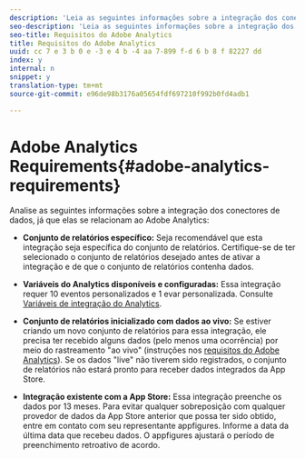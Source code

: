 ```yaml
---
description: 'Leia as seguintes informações sobre a integração dos conectores de dados à medida que se relaciona ao Adobe Analytics '
seo-description: 'Leia as seguintes informações sobre a integração dos conectores de dados à medida que se relaciona ao Adobe Analytics '
seo-title: Requisitos do Adobe Analytics
title: Requisitos do Adobe Analytics
uuid: cc 7 e 3 b 0 e -3 e 4 b -4 aa 7-899 f-d 6 b 8 f 82227 dd
index: y
internal: n
snippet: y
translation-type: tm+mt
source-git-commit: e96de98b3176a05654fdf697210f992b0fd4adb1

---
```



# Adobe Analytics Requirements{#adobe-analytics-requirements}

Analise as seguintes informações sobre a integração dos conectores de dados, já que elas se relacionam ao Adobe Analytics:

* **Conjunto de relatórios específico:** Seja recomendável que esta integração seja específica do conjunto de relatórios. Certifique-se de ter selecionado o conjunto de relatórios desejado antes de ativar a integração e de que o conjunto de relatórios contenha dados.
* **Variáveis do Analytics disponíveis e configuradas:** Essa integração requer 10 eventos personalizados e 1 evar personalizada. Consulte [Variáveis de integração do Analytics](../../appfigures-overview/appfigures-before-activation/appfigures-variables.md#concept-6c8a359719fd4794a42f5f6fb118f8b2).

* **Conjunto de relatórios inicializado com dados ao vivo:** Se estiver criando um novo conjunto de relatórios para essa integração, ele precisa ter recebido alguns dados (pelo menos uma ocorrência) por meio do rastreamento "ao vivo" (instruções nos [requisitos do Adobe Analytics](../../appfigures-overview/appfigures-before-activation/appfigures-analytics-requirements.md#concept-3bf6a42b3b2f46cf84f929b91a1ad65c)). Se os dados "live" não tiverem sido registrados, o conjunto de relatórios não estará pronto para receber dados integrados da App Store.

* **Integração existente com a App Store:** Essa integração preenche os dados por 13 meses. Para evitar qualquer sobreposição com qualquer provedor de dados da App Store anterior que possa ter sido obtido, entre em contato com seu representante appfigures. Informe a data da última data que recebeu dados. O appfigures ajustará o período de preenchimento retroativo de acordo.


